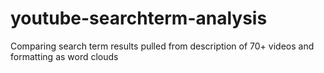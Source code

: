 # youtube-searchterm-analysis
Comparing search term results pulled from description of 70+ videos and formatting as word clouds
